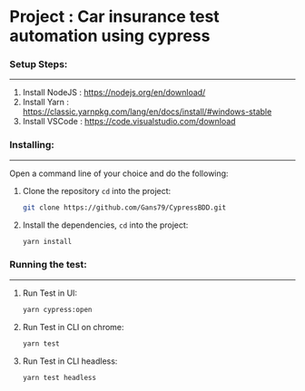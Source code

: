 # Project : Car insurance test automation using cypress


### Setup Steps: 
-------------
1. Install NodeJS : https://nodejs.org/en/download/
2. Install Yarn : https://classic.yarnpkg.com/lang/en/docs/install/#windows-stable
3. Install VSCode : https://code.visualstudio.com/download

### Installing:
---------------

Open a command line of your choice and do the following:

1. Clone the repository  `cd` into the project:

   ```bash
   git clone https://github.com/Gans79/CypressBDD.git
   ```

2. Install the dependencies, `cd` into the project:

   ```bash
   yarn install
   ```

### Running the test:
---------------
1. Run Test in UI:

   ```bash
   yarn cypress:open
   ```

2. Run Test in CLI on chrome: 
   ```bash
   yarn test
   ```

3. Run Test in CLI headless:
   
   ```bash
   yarn test headless
   ```




